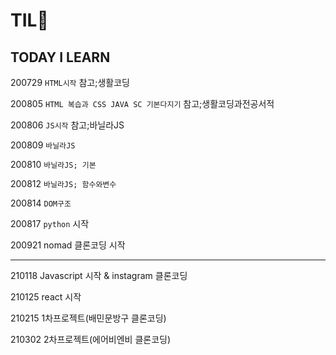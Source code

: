 <h1> TIL💙 </h1> 	
<h2> TODAY I LEARN </h2>

200729 `HTML시작` 참고;생활코딩

200805 `HTML 복습과 CSS JAVA SC 기본다지기` 참고;생활코딩과전공서적

200806 `JS시작` 참고;바닐라JS

200809 `바닐라JS`

200810 `바닐라JS; 기본`

200812 `바닐라JS; 함수와변수`

200814 `DOM구조`

200817 `python` 시작 

200921 nomad 클론코딩 시작 


---

210118 Javascript 시작 & instagram 클론코딩

210125 react 시작 

210215 1차프로젝트(배민문방구 클론코딩)

210302 2차프로젝트(에어비엔비 클론코딩)
